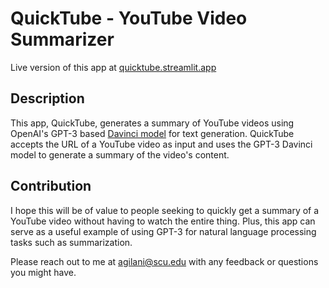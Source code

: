 # QuickTube - YouTube Video Summarizer
Live version of this app at [quicktube.streamlit.app](https://quicktube.streamlit.app/)

## Description
This app, QuickTube, generates a summary of YouTube videos using OpenAI's GPT-3 based [Davinci model](https://beta.openai.com/docs/models/overview) for text generation. QuickTube accepts the URL of a YouTube video as input and uses the GPT-3 Davinci model to generate a summary of the video's content.

## Contribution
I hope this will be of value to people seeking to quickly get a summary of a YouTube video without having to watch the entire thing. Plus, this app can serve as a useful example of using GPT-3 for natural language processing tasks such as summarization.

Please reach out to me at agilani@scu.edu with any feedback or questions you might have.
